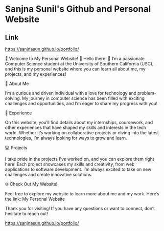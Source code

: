 # Sanjna Sunil's Github and Personal Website

## Link
https://sanjnasun.github.io/portfolio/

🌟 Welcome to My Personal Website! 🌟 
Hello there! 👋 I’m a passionate Computer Science student at the University of Southern California (USC), and this is my personal website where you can learn all about me, my projects, and my experiences!

🚀 About Me

I’m a curious and driven individual with a love for technology and problem-solving. My journey in computer science has been filled with exciting challenges and opportunities, and I’m eager to share my progress with you!

💼 Experience

On this website, you’ll find details about my internships, coursework, and other experiences that have shaped my skills and interests in the tech world. Whether it’s working on collaborative projects or diving into the latest technologies, I’m always looking for ways to grow and learn.

💻 Projects

I take pride in the projects I've worked on, and you can explore them right here! Each project showcases my skills and creativity, from web applications to software development. I’m always excited to take on new challenges and create innovative solutions.

🌐 Check Out My Website!

Feel free to explore my website to learn more about me and my work. Here’s the link: My Personal Website


Thank you for visiting! If you have any questions or want to connect, don’t hesitate to reach out!

https://sanjnasun.github.io/portfolio/
